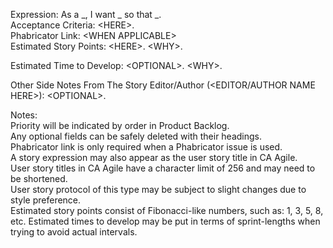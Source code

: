 Expression: As a _, I want _ so that _.  
Acceptance Criteria: \<HERE\>.  
Phabricator Link: \<WHEN APPLICABLE\>  
Estimated Story Points: \<HERE\>. \<WHY\>.  

Estimated Time to Develop: \<OPTIONAL\>. \<WHY\>.  

Other Side Notes From The Story Editor/Author (\<EDITOR/AUTHOR NAME HERE\>): \<OPTIONAL\>.  

Notes:  
Priority will be indicated by order in Product Backlog.  
Any optional fields can be safely deleted with their headings.  
Phabricator link is only required when a Phabricator issue is used.  
A story expression may also appear as the user story title in CA Agile.  
User story titles in CA Agile have a character limit of 256 and may need to be shortened.  
User story protocol of this type may be subject to slight changes due to style preference.  
Estimated story points consist of Fibonacci-like numbers, such as: 1, 3, 5, 8, etc.
Estimated times to develop may be put in terms of sprint-lengths when trying to avoid actual intervals.